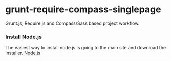 grunt-require-compass-singlepage
================================

Grunt.js, Require.js and Compass/Sass based project workflow.


### Install Node.js
The easiest way to install node.js is going to the main site and download the installer.
[Node.js](http://nodejs.org/)

